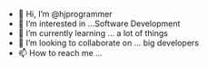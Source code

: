 - 👋 Hi, I’m @hjprogrammer
- 👀 I’m interested in ...Software Development
- 🌱 I’m currently learning ... a lot of things
- 💞️ I’m looking to collaborate on ... big developers
- 📫 How to reach me ...

<!---
hjprogrammer/hjprogrammer is a ✨ special ✨ repository because its `README.md` (this file) appears on your GitHub profile.
You can click the Preview link to take a look at your changes.
--->
